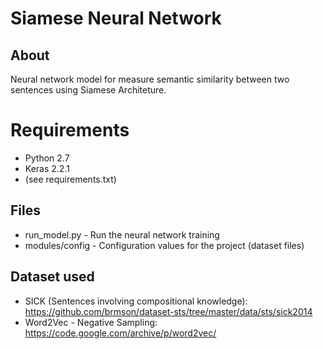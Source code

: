 # Siamese Neural Network

## About
Neural network model for measure semantic similarity between two sentences using Siamese Architeture.

# Requirements 
 - Python 2.7
 - Keras 2.2.1
 - (see requirements.txt)

## Files
- run_model.py - Run the neural network training
- modules/config - Configuration values for the project (dataset files)

## Dataset used
- SICK (Sentences involving compositional knowledge): https://github.com/brmson/dataset-sts/tree/master/data/sts/sick2014
- Word2Vec - Negative Sampling: https://code.google.com/archive/p/word2vec/
